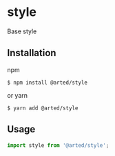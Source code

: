 # style
Base style

## Installation
npm
``` shell
$ npm install @arted/style
```

or yarn
``` shell
$ yarn add @arted/style
```

## Usage
``` javascript
import style from '@arted/style';
```
